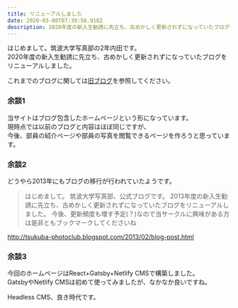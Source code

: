 ```yaml
---
title: リニューアルしました
date: 2020-03-08T07:39:58.918Z
description: 2020年度の新入生勧誘に先立ち、古めかしく更新されずになっていたブログをリニューアルしました。
---
```

はじめまして。筑波大学写真部の2年内田です。  
2020年度の新入生勧誘に先立ち、古めかしく更新されずになっていたブログをリニューアルしました。

これまでのブログに関しては[旧ブログ](http://tsukuba-photoclub.blogspot.com/)を参照してください。

### 余談1

当サイトはブログ包含したホームページという形になっています。  
現時点では以前のブログと内容はほぼ同じですが、  
今後、部員の紹介ページや部員の写真を閲覧できるページを作ろうと思っています。

### 余談2

どうやら2013年にもブログの移行が行われていたようです。

> はじめまして。
>  筑波大学写真部、公式ブログです。
>  2013年度の新入生勧誘に先立ち、古めかしく更新されずになっていたブログをリニューアルしました。
>  今後、更新頻度も増す予定(？)なので当サークルに興味がある方は是非ともブックマークしてくださいね

http://tsukuba-photoclub.blogspot.com/2013/02/blog-post.html

### 余談3

今回のホームページはReact+Gatsby+Netlify CMSで構築しました。  
GatsbyやNetlify CMSは初めて使ってみましたが、なかなか良いですね。

Headless CMS、良き時代です。